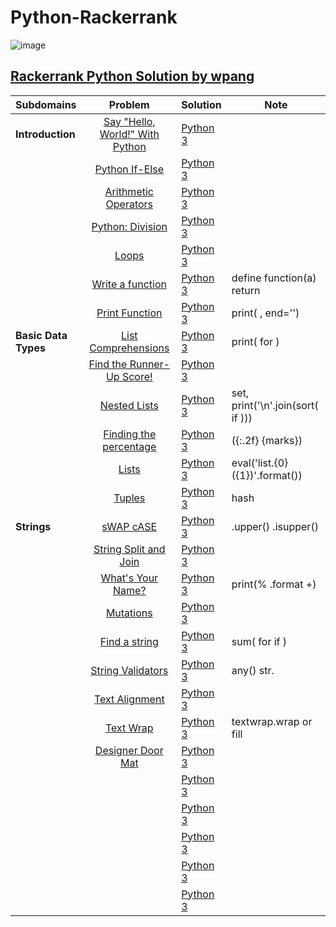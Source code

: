 # Python-Rackerrank

![image](https://user-images.githubusercontent.com/42813309/48039783-5f6ffa80-e144-11e8-8ad3-3603eb9eb4cc.png)

## [Rackerrank Python Solution by wpang](https://www.hackerrank.com/domains/python?badge_type=python)

|Subdomains       | Problem     | Solution     | Note  |
|:------------- |:-------------:|:-------|-----|
| **Introduction**    | [Say "Hello, World!" With Python](https://www.hackerrank.com/challenges/py-hello-world/problem) |[Python 3](https://github.com/veagy/Python-Rackerrank/blob/master/Introduction/Say%20%22Hello%2C%20World!%22%20With%20Python)|  |
|      | [Python If-Else](https://www.hackerrank.com/challenges/py-if-else/problem)     | [Python 3](https://github.com/veagy/Python-Rackerrank/blob/master/Introduction/If-Else)  | |
| | [Arithmetic Operators](https://www.hackerrank.com/challenges/python-arithmetic-operators/problem)     |  [Python 3](https://github.com/veagy/Python-Rackerrank/blob/master/Introduction/Arithmetic%20Operators)  | |
||[Python: Division](https://www.hackerrank.com/challenges/python-division/problem)|[Python 3](https://github.com/veagy/Python-Rackerrank/blob/master/Introduction/Division)||
||[Loops](https://www.hackerrank.com/challenges/python-loops/problem)|[Python 3](https://github.com/veagy/Python-Rackerrank/blob/master/Introduction/Loops)||
||[Write a function](https://www.hackerrank.com/challenges/write-a-function/problem)|[Python 3](https://github.com/veagy/Python-Rackerrank/blob/master/Introduction/Write%20a%20function)|define function(a) return|
||[Print Function](https://www.hackerrank.com/challenges/python-print/problem)|[Python 3](https://github.com/veagy/Python-Rackerrank/blob/master/Introduction/Print%20Function)|print( , end='')|
|**Basic Data Types**|[List Comprehensions](https://www.hackerrank.com/challenges/list-comprehensions/problem)|[Python 3](https://github.com/veagy/Python-Rackerrank/blob/master/Basic%20Data%20Types/List%20Comprehensions)| print(  for   )|
||[Find the Runner-Up Score!](https://www.hackerrank.com/challenges/find-second-maximum-number-in-a-list/problem)|[Python 3](https://github.com/veagy/Python-Rackerrank/blob/master/Basic%20Data%20Types/Find%20the%20Runner-Up%20Score!)||
||[Nested Lists](https://www.hackerrank.com/challenges/nested-list/problem)|[Python 3](https://github.com/veagy/Python-Rackerrank/blob/master/Basic%20Data%20Types/Nested%20Lists)|set, print('\n'.join(sort(    if  )))|
||[Finding the percentage](https://www.hackerrank.com/challenges/finding-the-percentage/problem)|[Python 3](https://github.com/veagy/Python-Rackerrank/blob/master/Basic%20Data%20Types/Finding%20the%20percentage)|({:.2f} {marks})|
||[Lists](https://www.hackerrank.com/challenges/python-lists/problem)|[Python 3]()| eval('list.{0}({1})'.format())|
||[Tuples](https://www.hackerrank.com/challenges/python-tuples/problem)|[Python 3](https://github.com/veagy/Python-Rackerrank/blob/master/Basic%20Data%20Types/Tuples)| hash|
|**Strings**|[sWAP cASE](https://www.hackerrank.com/challenges/swap-case/problem)|[Python 3](https://github.com/veagy/Python-Rackerrank/blob/master/Strings/sWAP%20cASE)|.upper() .isupper()|
||[String Split and Join](https://www.hackerrank.com/challenges/python-string-split-and-join/problem)|[Python 3](https://github.com/veagy/Python-Rackerrank/blob/master/Strings/String%20Split%20and%20Join)||
||[What's Your Name?](https://www.hackerrank.com/challenges/whats-your-name/problem)|[Python 3](https://github.com/veagy/Python-Rackerrank/blob/master/Strings/What's%20Your%20Name%3F)|print(% .format +)|
||[Mutations](https://www.hackerrank.com/challenges/python-mutations/problem)|[Python 3](https://github.com/veagy/Python-Rackerrank/blob/master/Strings/Mutations)||
||[Find a string](https://www.hackerrank.com/challenges/find-a-string/problem)|[Python 3](https://github.com/veagy/Python-Rackerrank/blob/master/Strings/Find%20a%20string)|sum(   for   if   )|
||[String Validators](https://www.hackerrank.com/challenges/string-validators/problem)|[Python 3](https://github.com/veagy/Python-Rackerrank/blob/master/Strings/String%20Validators)| any() str.|
||[Text Alignment](https://www.hackerrank.com/challenges/text-alignment/problem)|[Python 3](https://github.com/veagy/Python-Rackerrank/blob/master/Strings/Text%20Alignment)||
||[Text Wrap](https://www.hackerrank.com/challenges/text-wrap/problem)|[Python 3](https://github.com/veagy/Python-Rackerrank/blob/master/Strings/Text%20Wrap)|textwrap.wrap or fill|
||[Designer Door Mat](https://www.hackerrank.com/challenges/designer-door-mat/problem)|[Python 3](https://github.com/veagy/Python-Rackerrank/blob/master/Strings/Designer%20Door%20Mat)||
||[]()|[Python 3]()||
||[]()|[Python 3]()||
||[]()|[Python 3]()||
||[]()|[Python 3]()||
||[]()|[Python 3]()||


